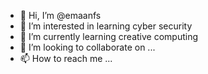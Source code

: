 - 👋 Hi, I’m @emaanfs
- 👀 I’m interested in learning cyber security
- 🌱 I’m currently learning creative computing
- 💞️ I’m looking to collaborate on ...
- 📫 How to reach me ...

<!---
emaanfs/emaanfs is a ✨ special ✨ repository because its `README.md` (this file) appears on your GitHub profile.
You can click the Preview link to take a look at your changes.
--->
